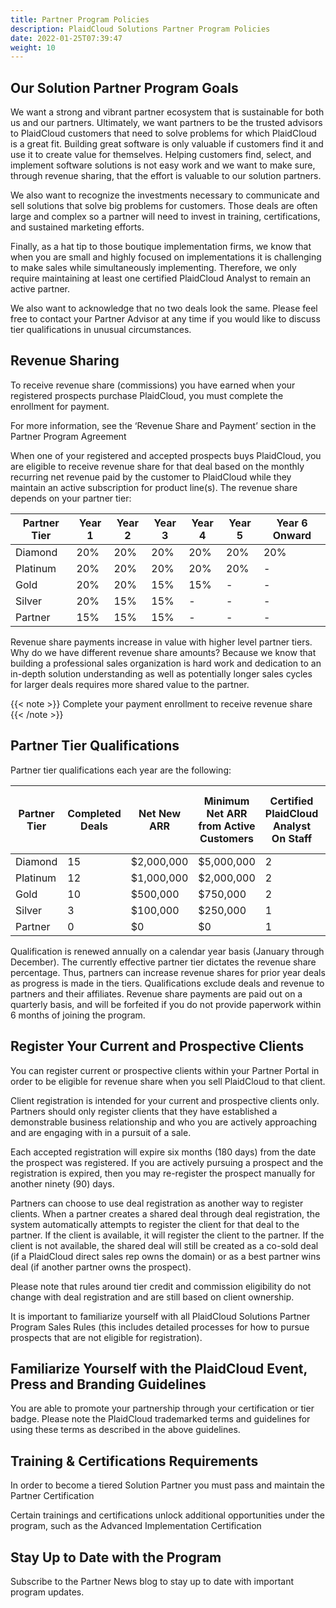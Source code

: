 ```yaml
---
title: Partner Program Policies
description: PlaidCloud Solutions Partner Program Policies
date: 2022-01-25T07:39:47
weight: 10
---
```


## Our Solution Partner Program Goals

We want a strong and vibrant partner ecosystem that is sustainable for both us and our partners.  Ultimately, we want partners to be the trusted advisors to PlaidCloud
customers that need to solve problems for which PlaidCloud is a great fit.  Building great software is only valuable if customers find it and use it to create value for themselves.  Helping customers find, select, and implement software solutions is not easy work and we want to make sure, through revenue sharing, that the effort is valuable to our solution partners.

We also want to recognize the investments necessary to communicate and sell solutions that solve big problems for customers.  Those deals are often large and complex
so a partner will need to invest in training, certifications, and sustained marketing efforts.

Finally, as a hat tip to those boutique implementation firms, we know that when you are small and highly focused on implementations it is challenging to make sales while simultaneously implementing.
Therefore, we only require maintaining at least one certified PlaidCloud Analyst to remain an active partner.

We also want to acknowledge that no two deals look the same.  Please feel free to contact your Partner Advisor at any time if you would like to discuss tier qualifications in unusual circumstances.

## Revenue Sharing

To receive revenue share (commissions) you have earned when your registered prospects purchase PlaidCloud, you must complete the enrollment for payment. 

For more information, see the ‘Revenue Share and Payment’ section in the Partner Program Agreement

When one of your registered and accepted prospects buys PlaidCloud, you are eligible to receive revenue share for that deal based on the monthly recurring net revenue paid by the customer to PlaidCloud while they maintain an active subscription for product line(s). The revenue share depends on your partner tier:

| Partner Tier | Year 1 | Year 2 | Year 3 | Year 4 | Year 5 | Year 6 Onward |
|--------------|--------|--------|--------|--------|--------|---------------|
| Diamond      | 20%    | 20%    | 20%    | 20%    | 20%    | 20%           |
| Platinum     | 20%    | 20%    | 20%    | 20%    | 20%    | -             |
| Gold         | 20%    | 20%    | 15%    | 15%    | -      | -             |
| Silver       | 20%    | 15%    | 15%    | -      | -      | -             |
| Partner      | 15%    | 15%    | 15%    | -      | -      | -             |


Revenue share payments increase in value with higher level partner tiers.  Why do we have different revenue share amounts?  Because we know that building a professional sales organization is hard work and dedication to an in-depth solution understanding as well as potentially longer sales cycles for larger deals requires more shared value to the partner.

{{< note >}}
Complete your payment enrollment to receive revenue share
{{< /note >}}

## Partner Tier Qualifications

Partner tier qualifications each year are the following:

| Partner Tier | Completed Deals | Net New ARR | Minimum Net ARR from Active Customers | Certified PlaidCloud Analyst On Staff | Certified Advanced Implementation Engineer on Staff |
|--------------|-----------------|-------------|---------------------------------------|---------------------------------------|-----------------------------------------------------|
| Diamond      | 15              | $2,000,000  | $5,000,000                            | 2                                     | 2                                                   |
| Platinum     | 12              | $1,000,000  | $2,000,000                            | 2                                     | 1                                                   |
| Gold         | 10              | $500,000    | $750,000                              | 2                                     | 1                                                   |
| Silver       | 3               | $100,000    | $250,000                              | 1                                     | -                                                   |
| Partner      | 0               | $0          | $0                                    | 1                                     | -                                                   |


Qualification is renewed annually on a calendar year basis (January through December).  The currently effective partner tier dictates the revenue share percentage.  Thus, partners can increase revenue shares for prior year deals as progress is made in the tiers.  Qualifications exclude deals and revenue to partners and their affiliates.
Revenue share payments are paid out on a quarterly basis, and will be forfeited if you do not provide paperwork within 6 months of joining the program.

## Register Your Current and Prospective Clients

You can register current or prospective clients within your Partner Portal in order to be eligible for revenue share when you sell PlaidCloud to that client.

Client registration is intended for your current and prospective clients only. Partners should only register clients that they have established a demonstrable business relationship and who you are actively approaching and are engaging with in a pursuit of a sale. 
 
Each accepted registration will expire six months (180 days) from the date the prospect was registered. If you are actively pursuing a prospect and the registration is expired, then you may re-register the prospect manually for another ninety (90) days.

Partners can choose to use deal registration as another way to register clients. When a partner creates a shared deal through deal registration, the system automatically attempts to register the client for that deal to the partner. If the client is available, it will register the client to the partner. If the client is not available, the shared deal will still be created as a co-sold deal (if a PlaidCloud direct sales rep owns the domain) or as a best partner wins deal (if another partner owns the prospect).

Please note that rules around tier credit and commission eligibility do not change with deal registration and are still based on client ownership.

It is important to familiarize yourself with all PlaidCloud Solutions Partner Program Sales Rules (this includes detailed processes for how to pursue prospects that are not eligible for registration).

## Familiarize Yourself with the PlaidCloud Event, Press and Branding Guidelines

You are able to promote your partnership through your certification or tier badge. 
Please note the PlaidCloud trademarked terms and guidelines for using these terms as described in the above guidelines. 

## Training & Certifications Requirements 

In order to become a tiered Solution Partner you must pass and maintain the Partner Certification

Certain trainings and certifications unlock additional opportunities under the program, such as the Advanced Implementation Certification

## Stay Up to Date with the Program

Subscribe to the Partner News blog to stay up to date with important program updates.

